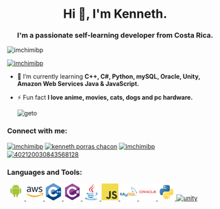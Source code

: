 <h1 align="center">Hi 👋, I'm Kenneth.</h1>
<h3 align="center">I'm a passionate self-learning developer from Costa Rica.</h3>

<p align="left"> <img src="https://komarev.com/ghpvc/?username=imchimibp&label=Profile%20views&color=68098b&style=plastic" alt="imchimibp" /> </p>

<p align="left"> <a href="https://twitter.com/imchimibp" target="blank"><img src="https://img.shields.io/twitter/follow/imchimibp?logo=twitter&style=for-the-badge" alt="imchimibp" /></a> </p>

- 🌱 I’m currently learning **C++, C#, Python, mySQL, Oracle, Unity, Amazon Web Services Java & JavaScript.**

- ⚡ Fun fact **I love anime, movies, cats, dogs and pc hardware.**

  ![geto](https://github.com/user-attachments/assets/491de2eb-f0e3-4c4b-b482-15309c45c913)

<h3 align="left">Connect with me:</h3>
<p align="left">
<a href="https://twitter.com/imchimibp" target="blank"><img align="center" src="https://raw.githubusercontent.com/rahuldkjain/github-profile-readme-generator/master/src/images/icons/Social/twitter.svg" alt="imchimibp" height="30" width="40" /></a>
<a href="https://linkedin.com/in/kenneth porras chacon" target="blank"><img align="center" src="https://raw.githubusercontent.com/rahuldkjain/github-profile-readme-generator/master/src/images/icons/Social/linked-in-alt.svg" alt="kenneth porras chacon" height="30" width="40" /></a>
<a href="https://instagram.com/imchimibp" target="blank"><img align="center" src="https://raw.githubusercontent.com/rahuldkjain/github-profile-readme-generator/master/src/images/icons/Social/instagram.svg" alt="imchimibp" height="30" width="40" /></a>
<a href="https://discord.gg/402120030843568128" target="blank"><img align="center" src="https://raw.githubusercontent.com/rahuldkjain/github-profile-readme-generator/master/src/images/icons/Social/discord.svg" alt="402120030843568128" height="30" width="40" /></a>
</p>

<h3 align="left">Languages and Tools:</h3>
<p align="left"> <a href="https://developer.android.com" target="_blank" rel="noreferrer"> <img src="https://raw.githubusercontent.com/devicons/devicon/master/icons/android/android-original-wordmark.svg" alt="android" width="40" height="40"/> </a> <a href="https://aws.amazon.com" target="_blank" rel="noreferrer"> <img src="https://raw.githubusercontent.com/devicons/devicon/master/icons/amazonwebservices/amazonwebservices-original-wordmark.svg" alt="aws" width="40" height="40"/> </a> <a href="https://www.w3schools.com/cpp/" target="_blank" rel="noreferrer"> <img src="https://raw.githubusercontent.com/devicons/devicon/master/icons/cplusplus/cplusplus-original.svg" alt="cplusplus" width="40" height="40"/> </a> <a href="https://www.w3schools.com/cs/" target="_blank" rel="noreferrer"> <img src="https://raw.githubusercontent.com/devicons/devicon/master/icons/csharp/csharp-original.svg" alt="csharp" width="40" height="40"/> </a> <a href="https://www.java.com" target="_blank" rel="noreferrer"> <img src="https://raw.githubusercontent.com/devicons/devicon/master/icons/java/java-original.svg" alt="java" width="40" height="40"/> </a> <a href="https://developer.mozilla.org/en-US/docs/Web/JavaScript" target="_blank" rel="noreferrer"> <img src="https://raw.githubusercontent.com/devicons/devicon/master/icons/javascript/javascript-original.svg" alt="javascript" width="40" height="40"/> </a> <a href="https://www.mysql.com/" target="_blank" rel="noreferrer"> <img src="https://raw.githubusercontent.com/devicons/devicon/master/icons/mysql/mysql-original-wordmark.svg" alt="mysql" width="40" height="40"/> </a> <a href="https://www.oracle.com/" target="_blank" rel="noreferrer"> <img src="https://raw.githubusercontent.com/devicons/devicon/master/icons/oracle/oracle-original.svg" alt="oracle" width="40" height="40"/> </a> <a href="https://www.python.org" target="_blank" rel="noreferrer"> <img src="https://raw.githubusercontent.com/devicons/devicon/master/icons/python/python-original.svg" alt="python" width="40" height="40"/> </a> <a href="https://unity.com/" target="_blank" rel="noreferrer"> <img src="https://www.vectorlogo.zone/logos/unity3d/unity3d-icon.svg" alt="unity" width="40" height="40"/> </a> </p>

